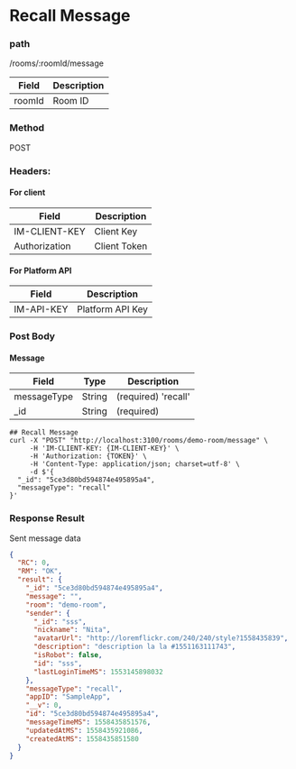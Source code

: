 # Recall Message

### path

/rooms/:roomId/message

| Field  | Description |
| ------ | ----------- |
| roomId | Room ID     |

### Method

POST

### Headers:

#### For client

| Field         | Description  |
| ------------- | ------------ |
| IM-CLIENT-KEY | Client Key   |
| Authorization | Client Token |

#### For Platform API

| Field      | Description      |
| ---------- | ---------------- |
| IM-API-KEY | Platform API Key |

### Post Body

#### Message

| Field       | Type   | Description         |
| ----------- | ------ | ------------------- |
| messageType | String | (required) 'recall' |
| \_id        | String | (required)          |

```
## Recall Message
curl -X "POST" "http://localhost:3100/rooms/demo-room/message" \
     -H 'IM-CLIENT-KEY: {IM-CLIENT-KEY}' \
     -H 'Authorization: {TOKEN}' \
     -H 'Content-Type: application/json; charset=utf-8' \
     -d $'{
  "_id": "5ce3d80bd594874e495895a4",
  "messageType": "recall"
}'

```

### Response Result

Sent message data

```json
{
  "RC": 0,
  "RM": "OK",
  "result": {
    "_id": "5ce3d80bd594874e495895a4",
    "message": "",
    "room": "demo-room",
    "sender": {
      "_id": "sss",
      "nickname": "Nita",
      "avatarUrl": "http://loremflickr.com/240/240/style?1558435839",
      "description": "description la la #1551163111743",
      "isRobot": false,
      "id": "sss",
      "lastLoginTimeMS": 1553145898032
    },
    "messageType": "recall",
    "appID": "SampleApp",
    "__v": 0,
    "id": "5ce3d80bd594874e495895a4",
    "messageTimeMS": 1558435851576,
    "updatedAtMS": 1558435921086,
    "createdAtMS": 1558435851580
  }
}
```
